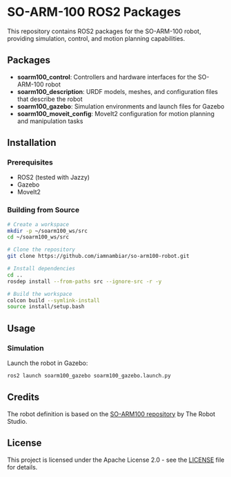 # SO-ARM-100 ROS2 Packages

This repository contains ROS2 packages for the SO-ARM-100 robot, providing simulation, control, and motion planning capabilities.

## Packages

- **soarm100_control**: Controllers and hardware interfaces for the SO-ARM-100 robot
- **soarm100_description**: URDF models, meshes, and configuration files that describe the robot
- **soarm100_gazebo**: Simulation environments and launch files for Gazebo
- **soarm100_moveit_config**: MoveIt2 configuration for motion planning and manipulation tasks

## Installation

### Prerequisites

- ROS2 (tested with Jazzy)
- Gazebo
- MoveIt2

### Building from Source

```bash
# Create a workspace
mkdir -p ~/soarm100_ws/src
cd ~/soarm100_ws/src

# Clone the repository
git clone https://github.com/iamnambiar/so-arm100-robot.git

# Install dependencies
cd ..
rosdep install --from-paths src --ignore-src -r -y

# Build the workspace
colcon build --symlink-install
source install/setup.bash
```

## Usage

### Simulation

Launch the robot in Gazebo:

```bash
ros2 launch soarm100_gazebo soarm100_gazebo.launch.py
```
<!-- 
### Motion Planning with MoveIt2

```bash
ros2 launch soarm100_moveit_config demo.launch.py
``` -->

<!-- ## Contributing

Contributions are welcome! Please feel free to submit a Pull Request. -->

## Credits

The robot definition is based on the [SO-ARM100 repository](https://github.com/TheRobotStudio/SO-ARM100) by The Robot Studio.

## License

This project is licensed under the Apache License 2.0 - see the [LICENSE](LICENSE) file for details.